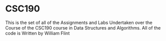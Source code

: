 # CSC190
This is the set of all of the Assignments and Labs Undertaken over the Course of the CSC190 course in Data Structures and Algorithms.
 All of the code is Written by William Flint
